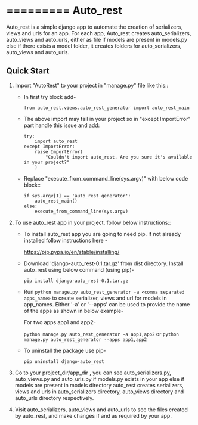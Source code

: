 
=========
Auto_rest
=========


Auto_rest is a simple django app to automate the creation of serializers, views and urls for an app.
For each app, Auto_rest creates auto_serializers, auto_views and auto_urls, either as file if models are present in
models.py else if there exists a model folder, it creates folders for auto_serializers, auto_views and auto_urls.


Quick Start
-----------

1. Import "AutoRest" to your project in "manage.py" file like this::

    * In first try block add-

        `from auto_rest.views.auto_rest_generator import auto_rest_main`

    * The above import may fail in your project so in "except ImportError" part handle this issue and add:

        ```
        try:
            import auto_rest
        except ImportError:
            raise ImportError(
                "Couldn't import auto_rest. Are you sure it's available in your project?"
            )
        ```

    * Replace "execute_from_command_line(sys.argv)" with below code block::

        ```
        if sys.argv[1] == 'auto_rest_generator':
            auto_rest_main()
        else:
            execute_from_command_line(sys.argv)
        ```

2. To use auto_rest app in your project, follow below instructions::

    * To install auto_rest app you are going to need pip. If not already installed follow instructions here -

        https://pip.pypa.io/en/stable/installing/

    * Download 'django-auto_rest-0.1.tar.gz' from dist directory. Install auto_rest using below command (using pip)-

        `pip install django-auto_rest-0.1.tar.gz`

    * Run `python manage.py auto_rest_generator -a <comma separated apps_name>` to create serializer, views and url
      for models in app_names. Either '-a' or '--apps' can be used to provide the name of the apps as shown in below
      example-

        For two apps app1 and app2-

        `python manage.py auto_rest_generator -a app1,app2`
                                or
        `python manage.py auto_rest_generator --apps app1,app2`

    * To uninstall the package use pip-

        `pip uninstall django-auto_rest`

3. Go to your project_dir/app_dir , you can see auto_serializers.py, auto_views.py and auto_urls.py if models.py exists
   in your app else if models are present in models directory auto_rest creates serializers, views and urls in
   auto_serializers directory, auto_views directory and auto_urls directory respectively.

4. Visit auto_serializers, auto_views and auto_urls to see the files created by auto_rest, and make changes if and as
   required by your app.
